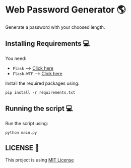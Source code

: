 # Web Password Generator 🌎
Generate a password with your choosed length.

## Installing Requirements 💻

You need:
* ``Flask`` —> [Click here](https://pypi.org/project/Flask/)
* ``Flask-WTF`` —> [Click here](https://pypi.org/project/Flask-WTF/)

Install the required packages using:

```
pip install -r requirements.txt
```

## Running the script 💻

Run the script using:

```
python main.py
```

## LICENSE 📓

This project is using [MIT License](https://opensource.org/licenses/MIT)
